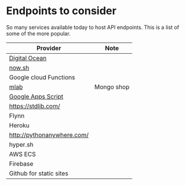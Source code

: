 # Endpoints to consider

So many services available today to host API endpoints. This is a list of some of the more
popular.


| Provider                                        | Note       |
| ----                                            | ---        |
| [Digital Ocean](https://www.digitalocean.com)   |            |
| [now.sh](https://zeit.co/now)                   |            |
| Google cloud Functions                          |            |
| [mlab](https://mlab.com)                        | Mongo shop |
| [Google Apps Script](https://script.google.com) |            |
| https://stdlib.com/                             |            |
| Flynn                                           |            |
| Heroku                                          |            |
| http://pythonanywhere.com/                      |            |
| hyper.sh                                        |            |
| AWS ECS                                         |            |
| Firebase                                        |            |
| Github for static sites                         |            |
